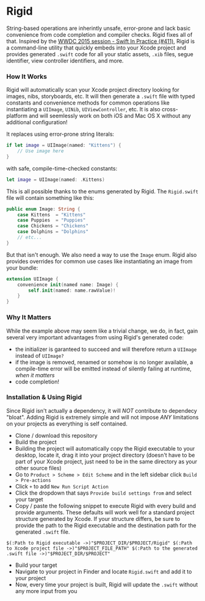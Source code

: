 # Rigid
String-based operations are inherintly unsafe, error-prone and lack basic convenience from code completion and compiler checks. Rigid fixes all of that. Inspired by the [WWDC 2015 session - Swift In Practice (#411)](https://developer.apple.com/videos/play/wwdc2015-411/), Rigid is a command-line utility that quickly embeds into your Xcode project and provides generated `.swift` code for all your static assets, `.xib` files, segue identifier, view controller identifiers, and more.

### How It Works
Rigid will automatically scan your Xcode project directory looking for images, nibs, storyboards, etc. It will then generate a `.swift` file with typed constants and convenience methods for common operations like instantiating a `UIImage`, `UINib`, `UIViewController`, etc. It is also cross-platform and will seemlessly work on both iOS and Mac OS X without any additional configuration!

It replaces using error-prone string literals:
```swift
if let image = UIImage(named: "Kittens") {
    // Use image here
}
```
with safe, compile-time-checked constants:
```swift
let image = UIImage(named: .Kittens)
```
This is all possible thanks to the enums generated by Rigid. The `Rigid.swift` file will contain something like this:
```swift
public enum Image: String {
    case Kittens  = "Kittens"
    case Puppies  = "Puppies"
    case Chickens = "Chickens"
    case Dolphins = "Dolphins"
    // etc...
}
```
But that isn't enough. We also need a way to use the `Image` enum. Rigid also provides overrides for common use cases like instantiating an image from your bundle:
```swift
extension UIImage {
    convenience init(named name: Image) {
        self.init(named: name.rawValue)!
    }
}
```
### Why It Matters
While the example above may seem like a trivial change, we do, in fact, gain several very important advantages from using Rigid's generated code:
   - the initializer is garanteed to succeed and will therefore return a `UIImage` instead of `UIImage?`
   - if the image is removed, renamed or somehow is no longer available, a compile-time error will be emitted instead of silently failing at runtime, *when it matters*
   - code completion!

### Installation & Using Rigid
Since Rigid isn't actually a dependency, it will _NOT_ contribute to dependecy "bloat". Adding Rigid is extremely simple and will not impose _ANY_ limitations on your projects as everything is self contained.
   - Clone / download this repository
   - Build the project
   - Building the project will automatically copy the Rigid executable to your desktop, locate it, drag it into your project directory (doesn't have to be part of your Xcode project, just need to be in the same directory as your other source files)
   - Go to `Product > Scheme > Edit Scheme` and in the left sidebar click `Build > Pre-actions`
   - Click `+` to add `New Run Script Action`
   - Click the dropdown that says `Provide build settings from` and select your target
   - Copy / paste the following snippet to execute Rigid with every build and provide arguments. These defaults will work well for a standard project structure generated by Xcode. If your structure differs, be sure to provide the path to the Rigid executable and the destination path for the generated `.swift` file.
```
$(:Path to Rigid executable ->)"$PROJECT_DIR/$PROJECT/Rigid" $(:Path to Xcode project file ->)"$PROJECT_FILE_PATH" $(:Path to the generated .swift file ->)"$PROJECT_DIR/$PROJECT"
```
   - Build your target
   - Navigate to your project in Finder and locate `Rigid.swift` and add it to your project
   - Now, every time your project is built, Rigid will update the `.swift` without any more input from you
